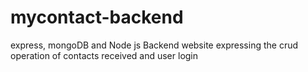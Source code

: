 # mycontact-backend
express, mongoDB and Node js Backend website  expressing the crud operation of contacts received and user login
